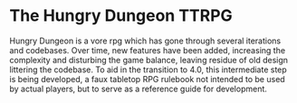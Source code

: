 # The Hungry Dungeon TTRPG

Hungry Dungeon is a vore rpg which has gone through several iterations and
codebases. Over time, new features have been added, increasing the complexity
and disturbing the game balance, leaving residue of old design littering the
codebase. To aid in the transition to 4.0, this intermediate step is being
developed, a faux tabletop RPG rulebook not intended to be used by actual
players, but to serve as a reference guide for development.
